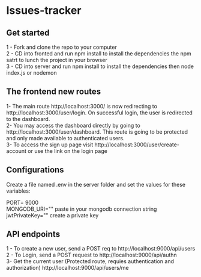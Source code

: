 # Issues-tracker

## Get started

1 - Fork and clone the repo to your computer  
2 - CD into fronted and run npm install to install the dependencies the npm satrt to lunch the project in your browser  
3 - CD into server and run npm install to install the dependencies then node index.js or nodemon

## The frontend new routes

1- The main route http://localhost:3000/ is now redirecting to http://localhost:3000/user/login. On successful login, the user is redirected to the dashboard.  
2- You may access the dashboard directly by going to http://localhost:3000/user/dashboard. This route is going to be protected and only made available to authenticated users.  
3- To access the sign up page visit http://localhost:3000/user/create-account or use the link on the login page

## Configurations

Create a file named .env in the server folder and set the values for these variables:

PORT= 9000  
MONGODB_URI="" paste in your mongodb connection string  
jwtPrivateKey="" create a private key

## API endpoints

1 - To create a new user, send a POST req to http://localhost:9000/api/users  
2 - To Login, send a POST request to http://localhost:9000/api/authn  
3- Get the current user (Protected route, requies authentication and authorization) http://localhost:9000/api/users/me
